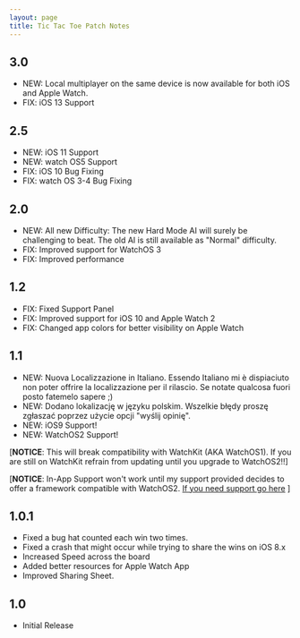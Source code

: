 ```yaml
---
layout: page
title: Tic Tac Toe Patch Notes
---
```


## 3.0

- NEW: Local multiplayer on the same device is now available for both iOS and Apple Watch.
- FIX: iOS 13 Support

## 2.5

- NEW: iOS 11 Support
- NEW:  watch OS5 Support
- FIX: iOS 10 Bug Fixing
- FIX: watch OS 3-4 Bug Fixing

## 2.0

* NEW: All new Difficulty: The new Hard Mode AI will surely be challenging to beat. The old AI is still available as "Normal" difficulty.
* FIX: Improved support for WatchOS 3
* FIX: Improved performance

## 1.2

* FIX: Fixed Support Panel
* FIX: Improved support for iOS 10 and Apple Watch 2
* FIX: Changed app colors for better visibility on Apple Watch

## 1.1

* NEW: Nuova Localizzazione in Italiano. Essendo Italiano mi è dispiaciuto non poter offrire la localizzazione per il rilascio. Se notate qualcosa fuori posto fatemelo sapere ;)
* NEW: Dodano lokalizację w języku polskim. Wszelkie błędy proszę zgłaszać poprzez użycie opcji "wyślij opinię".
* NEW: iOS9 Support!
* NEW: WatchOS2 Support!

[**NOTICE**: This will break compatibility with WatchKit (AKA WatchOS1). If you are still on WatchKit refrain from updating until you upgrade to WatchOS2!!]

[**NOTICE**: In-App Support won't work until my support provided decides to offer a framework compatible with WatchOS2. [If you need support go here](http://www.valentinourbano.com/support) ]

## 1.0.1

* Fixed a bug hat counted each win two times.
* Fixed a crash that might occur while trying to share the wins on iOS 8.x
* Increased Speed across the board
* Added better resources for Apple Watch App
* Improved Sharing Sheet.

## 1.0

- Initial Release
